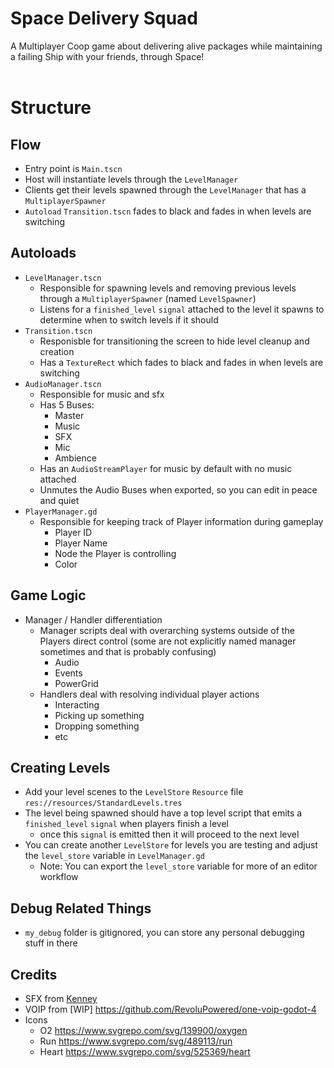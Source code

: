 # Space Delivery Squad
 A Multiplayer Coop game about delivering alive packages while maintaining a failing Ship with your friends, through Space!
 <br>
 <br>

# Structure

## Flow
- Entry point is `Main.tscn`
- Host will instantiate levels through the `LevelManager`
- Clients get their levels spawned through the `LevelManager` that has a `MultiplayerSpawner`
- `Autoload` `Transition.tscn` fades to black and fades in when levels are switching

## Autoloads
- `LevelManager.tscn`
  - Responsible for spawning levels and removing previous levels through a `MultiplayerSpawner` (named `LevelSpawner`)
  - Listens for a `finished_level` `signal` attached to the level it spawns to determine when to switch levels if it should
- `Transition.tscn`
  - Responisble for transitioning the screen to hide level cleanup and creation
  - Has a `TextureRect` which fades to black and fades in when levels are switching
- `AudioManager.tscn`
  - Responsible for music and sfx
  - Has 5 Buses:
	- Master
	- Music
	- SFX
   	- Mic
	- Ambience
  - Has an `AudioStreamPlayer` for music by default with no music attached
  - Unmutes the Audio Buses when exported, so you can edit in peace and quiet
- `PlayerManager.gd`
	- Responsible for keeping track of Player information during gameplay
		- Player ID
		- Player Name
		- Node the Player is controlling
  		- Color
## Game Logic
- Manager / Handler differentiation
	- Manager scripts deal with overarching systems outside of the Players direct control (some are not explicitly named manager sometimes and that is probably confusing)
		- Audio
		- Events
		- PowerGrid
   	- Handlers deal with resolving individual player actions
		- Interacting
		- Picking up something
		- Dropping something
		- etc
## Creating Levels
  - Add your level scenes to the `LevelStore` `Resource` file `res://resources/StandardLevels.tres`
  - The level being spawned should have a top level script that emits a `finished_level` `signal` when players finish a level
	- once this `signal` is emitted then it will proceed to the next level
  - You can create another `LevelStore` for levels you are testing and adjust the `level_store` variable in `LevelManager.gd`
	- Note: You can export the `level_store` variable for more of an editor workflow

## Debug Related Things
- `my_debug` folder is gitignored, you can store any personal debugging stuff in there

## Credits
- SFX from [Kenney](https://www.kenney.nl/)
- VOIP from [WIP] https://github.com/RevoluPowered/one-voip-godot-4
- Icons
	- O2 https://www.svgrepo.com/svg/139900/oxygen
	- Run https://www.svgrepo.com/svg/489113/run
	- Heart https://www.svgrepo.com/svg/525369/heart
